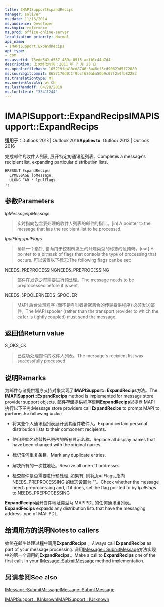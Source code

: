 ```yaml
---
title: IMAPISupportExpandRecips
manager: soliver
ms.date: 11/16/2014
ms.audience: Developer
ms.topic: reference
ms.prod: office-online-server
localization_priority: Normal
api_name:
- IMAPISupport.ExpandRecips
api_type:
- COM
ms.assetid: 78edd549-d557-489a-85f5-adfb5c44a7d4
description: 上次修改时间：2011 年 7 月 23 日
ms.openlocfilehash: 105219fe430cd8746c3aa6cf5cd90629d5f72080
ms.sourcegitcommit: 8657170d071f9bcf680aba50b9c07f2a4fb82283
ms.translationtype: MT
ms.contentlocale: zh-CN
ms.lasthandoff: 04/28/2019
ms.locfileid: "33411244"
---
```

# <a name="imapisupportexpandrecips"></a><span data-ttu-id="3e7c3-103">IMAPISupport::ExpandRecips</span><span class="sxs-lookup"><span data-stu-id="3e7c3-103">IMAPISupport::ExpandRecips</span></span>

  
  
<span data-ttu-id="3e7c3-104">**适用于**：Outlook 2013 | Outlook 2016</span><span class="sxs-lookup"><span data-stu-id="3e7c3-104">**Applies to**: Outlook 2013 | Outlook 2016</span></span> 
  
<span data-ttu-id="3e7c3-105">完成邮件的收件人列表, 展开特定的通讯组列表。</span><span class="sxs-lookup"><span data-stu-id="3e7c3-105">Completes a message's recipient list, expanding particular distribution lists.</span></span>
  
```cpp
HRESULT ExpandRecips(
  LPMESSAGE lpMessage,
  ULONG FAR * lpulFlags
);
```

## <a name="parameters"></a><span data-ttu-id="3e7c3-106">参数</span><span class="sxs-lookup"><span data-stu-id="3e7c3-106">Parameters</span></span>

 <span data-ttu-id="3e7c3-107">_lpMessage_</span><span class="sxs-lookup"><span data-stu-id="3e7c3-107">_lpMessage_</span></span>
  
> <span data-ttu-id="3e7c3-108">实时指向包含要处理的收件人列表的邮件的指针。</span><span class="sxs-lookup"><span data-stu-id="3e7c3-108">[in] A pointer to the message that has the recipient list to be processed.</span></span>
    
 <span data-ttu-id="3e7c3-109">_lpulFlags_</span><span class="sxs-lookup"><span data-stu-id="3e7c3-109">_lpulFlags_</span></span>
  
> <span data-ttu-id="3e7c3-110">排除一个指针, 指向用于控制所发生的处理类型的标志的位掩码。</span><span class="sxs-lookup"><span data-stu-id="3e7c3-110">[out] A pointer to a bitmask of flags that controls the type of processing that occurs.</span></span> <span data-ttu-id="3e7c3-111">可以设置以下标志:</span><span class="sxs-lookup"><span data-stu-id="3e7c3-111">The following flags can be set:</span></span>
    
<span data-ttu-id="3e7c3-112">NEEDS_PREPROCESSING</span><span class="sxs-lookup"><span data-stu-id="3e7c3-112">NEEDS_PREPROCESSING</span></span> 
  
> <span data-ttu-id="3e7c3-113">邮件在发送之前需要进行预处理。</span><span class="sxs-lookup"><span data-stu-id="3e7c3-113">The message needs to be preprocessed before it is sent.</span></span>
    
<span data-ttu-id="3e7c3-114">NEEDS_SPOOLER</span><span class="sxs-lookup"><span data-stu-id="3e7c3-114">NEEDS_SPOOLER</span></span> 
  
> <span data-ttu-id="3e7c3-115">MAPI 后台处理程序 (而不是呼叫者紧密耦合的传输提供程序) 必须发送邮件。</span><span class="sxs-lookup"><span data-stu-id="3e7c3-115">The MAPI spooler (rather than the transport provider to which the caller is tightly coupled) must send the message.</span></span>
    
## <a name="return-value"></a><span data-ttu-id="3e7c3-116">返回值</span><span class="sxs-lookup"><span data-stu-id="3e7c3-116">Return value</span></span>

<span data-ttu-id="3e7c3-117">S_OK</span><span class="sxs-lookup"><span data-stu-id="3e7c3-117">S_OK</span></span> 
  
> <span data-ttu-id="3e7c3-118">已成功处理邮件的收件人列表。</span><span class="sxs-lookup"><span data-stu-id="3e7c3-118">The message's recipient list was successfully processed.</span></span>
    
## <a name="remarks"></a><span data-ttu-id="3e7c3-119">说明</span><span class="sxs-lookup"><span data-stu-id="3e7c3-119">Remarks</span></span>

<span data-ttu-id="3e7c3-120">为邮件存储提供程序支持对象实现了**IMAPISupport:: ExpandRecips**方法。</span><span class="sxs-lookup"><span data-stu-id="3e7c3-120">The **IMAPISupport::ExpandRecips** method is implemented for message store provider support objects.</span></span> <span data-ttu-id="3e7c3-121">邮件存储提供程序调用**ExpandRecips**以提示 MAPI 执行以下任务:</span><span class="sxs-lookup"><span data-stu-id="3e7c3-121">Message store providers call **ExpandRecips** to prompt MAPI to perform the following tasks:</span></span> 
  
- <span data-ttu-id="3e7c3-122">将某些个人通讯组列表展开到其组件收件人。</span><span class="sxs-lookup"><span data-stu-id="3e7c3-122">Expand certain personal distribution lists to their component recipients.</span></span>
    
- <span data-ttu-id="3e7c3-123">使用原始名称替换已更改的所有显示名称。</span><span class="sxs-lookup"><span data-stu-id="3e7c3-123">Replace all display names that have been changed with the original names.</span></span>
    
- <span data-ttu-id="3e7c3-124">标记任何重复条目。</span><span class="sxs-lookup"><span data-stu-id="3e7c3-124">Mark any duplicate entries.</span></span>
    
- <span data-ttu-id="3e7c3-125">解决所有的一次性地址。</span><span class="sxs-lookup"><span data-stu-id="3e7c3-125">Resolve all one-off addresses.</span></span> 
    
- <span data-ttu-id="3e7c3-126">检查邮件是否需要进行预处理, 如果有, 则将_lpulFlags_指向 NEEDS_PREPROCESSING 的标志设置为 ""。</span><span class="sxs-lookup"><span data-stu-id="3e7c3-126">Check whether the message needs preprocessing and, if it does, set the flag pointed to by  _lpulFlags_ to NEEDS_PREPROCESSING.</span></span> 
    
 <span data-ttu-id="3e7c3-127">**ExpandRecips**展开邮件地址类型为 MAPIPDL 的任何通讯组列表。</span><span class="sxs-lookup"><span data-stu-id="3e7c3-127">**ExpandRecips** expands any distribution lists that have the messaging address type of MAPIPDL.</span></span> 
  
## <a name="notes-to-callers"></a><span data-ttu-id="3e7c3-128">给调用方的说明</span><span class="sxs-lookup"><span data-stu-id="3e7c3-128">Notes to callers</span></span>

<span data-ttu-id="3e7c3-129">始终在邮件处理过程中调用**ExpandRecips** 。</span><span class="sxs-lookup"><span data-stu-id="3e7c3-129">Always call **ExpandRecips** as part of your message processing.</span></span> <span data-ttu-id="3e7c3-130">调用[IMessage:: SubmitMessage](imessage-submitmessage.md)方法实现中的第一个调用的**ExpandRecips** 。</span><span class="sxs-lookup"><span data-stu-id="3e7c3-130">Make a call to **ExpandRecips** one of the first calls in your [IMessage::SubmitMessage](imessage-submitmessage.md) method implementation.</span></span> 
  
## <a name="see-also"></a><span data-ttu-id="3e7c3-131">另请参阅</span><span class="sxs-lookup"><span data-stu-id="3e7c3-131">See also</span></span>



[<span data-ttu-id="3e7c3-132">IMessage::SubmitMessage</span><span class="sxs-lookup"><span data-stu-id="3e7c3-132">IMessage::SubmitMessage</span></span>](imessage-submitmessage.md)
  
[<span data-ttu-id="3e7c3-133">IMAPISupport : IUnknown</span><span class="sxs-lookup"><span data-stu-id="3e7c3-133">IMAPISupport : IUnknown</span></span>](imapisupportiunknown.md)

